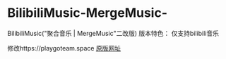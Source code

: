 # BilibiliMusic-MergeMusic-
BilibiliMusic("聚合音乐 | MergeMusic"二改版)
版本特色：
仅支持bilibili音乐

修改https://playgoteam.space
[原版网址](http://flwfdd.xyz/music/)
